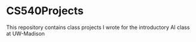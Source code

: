 # CS540Projects
This repository contains class projects I wrote for the introductory AI class at UW-Madison
